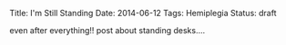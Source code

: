 Title: I'm Still Standing
Date: 2014-06-12
Tags: Hemiplegia
Status: draft

even after everything!! post about standing desks....
